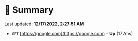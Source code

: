 # 📖 Summary
Last updated: **12/17/2022, 2:27:51 AM**

- `GET` [https://google.com](https://google.com) - **Up** (172ms)
